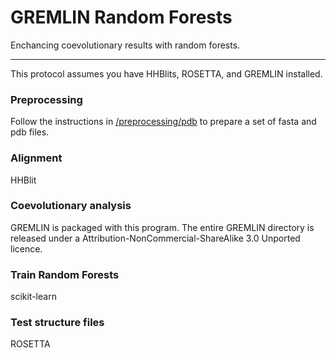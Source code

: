 # GREMLIN Random Forests
Enchancing coevolutionary results with random forests.

------------------------------------------------------------

This protocol assumes you have HHBlits, ROSETTA, and GREMLIN installed.

### Preprocessing

Follow the instructions in [/preprocessing/pdb](/preprocessing/org_pdb) to prepare a set of fasta and pdb files.

### Alignment

HHBlit

### Coevolutionary analysis

GREMLIN is packaged with this program. The entire GREMLIN directory is released under a Attribution-NonCommercial-ShareAlike 3.0 Unported licence.

### Train Random Forests

scikit-learn

### Test structure files

ROSETTA







